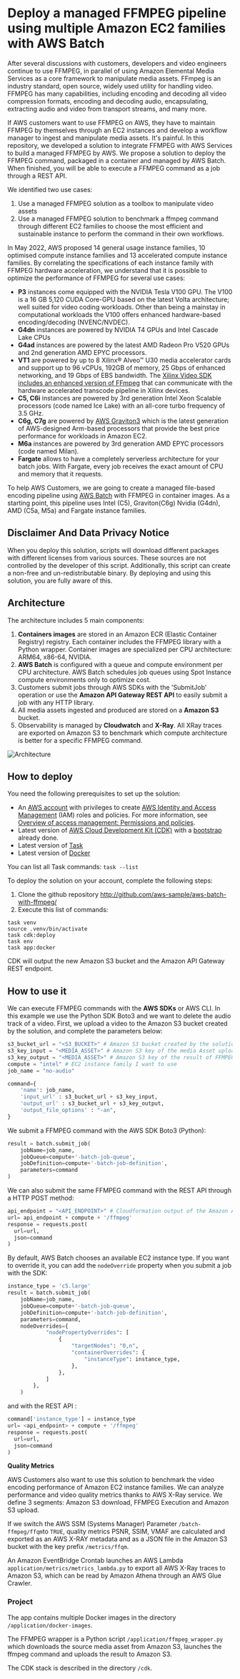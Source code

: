 
# Deploy a managed FFMPEG pipeline using multiple Amazon EC2 families with AWS Batch

After several discussions with customers, developers and video engineers continue to use FFMPEG, in parallel of using Amazon Elemental Media Services as a core framework to manipulate media assets. FFmpeg is an industry standard, open source, widely used utility for handling video. FFMPEG has many capabilities, including encoding and decoding all video compression formats, encoding and decoding audio, encapsulating, extracting audio and video from transport streams, and many more.

If AWS customers want to use FFMPEG on AWS, they have to maintain FFMPEG by themselves through an EC2 instances and develop a workflow manager to ingest and manipulate media assets. It's painful. In this repository, we developed a solution to integrate FFMPEG with AWS Services to build a managed FFMPEG by AWS. We propose a solution to deploy the FFMPEG command, packaged in a container and managed by AWS Batch. When finished, you will be able to execute a FFMPEG command as a job through a REST API.

We identified two use cases:
1. Use a managed FFMPEG solution as a toolbox to manipulate video assets
2. Use a managed FFMPEG solution to benchmark a ffmpeg command through different EC2 families to choose the most efficient and sustainable instance to perform the command in their own workflows.

In May 2022, AWS proposed 14 general usage instance families, 10 optimised compute instance families and 13 accelerated compute instance families. By correlating the specifications of each instance family with FFMPEG hardware acceleration, we understand that it is possible to optimize the performance of FFMPEG for several use cases:
- **P3** instances come equipped with the NVIDIA Tesla V100 GPU. The V100 is a 16 GB 5,120 CUDA Core-GPU based on the latest Volta architecture; well suited for video coding workloads. Other than being a mainstay in computational workloads the V100 offers enhanced hardware-based encoding/decoding (NVENC/NVDEC).
- **G4dn** instances are powered by NVIDIA T4 GPUs and Intel Cascade Lake CPUs
- **G4ad** instances are powered by the latest AMD Radeon Pro V520 GPUs and 2nd generation AMD EPYC processors.
- **VT1** are powered by up to 8 Xilinx® Alveo™ U30 media accelerator cards and support up to 96 vCPUs, 192GB of memory, 25 Gbps of enhanced networking, and 19 Gbps of EBS bandwidth. The [Xilinx Video SDK includes an enhanced version of FFmpeg](https://xilinx.github.io/video-sdk/v1.5/using_ffmpeg.html) that can communicate with the hardware accelerated transcode pipeline in Xilinx devices.
- **C5, C6i** instances are powered by 3rd generation Intel Xeon Scalable processors (code named Ice Lake) with an all-core turbo frequency of 3.5 GHz.
- **C6g, C7g** are powered by [AWS Graviton3](https://aws.amazon.com/ec2/graviton/)  which is the latest generation of AWS-designed Arm-based processors that provide the best price performance for workloads in Amazon EC2. 
- **M6a** instances are powered by 3rd generation AMD EPYC processors (code named Milan).
- **Fargate** allows to have a completely serverless architecture for your batch jobs. With Fargate, every job receives the exact amount of CPU and memory that it requests.

To help AWS Customers, we are going to create a managed file-based encoding pipeline using [AWS Batch](https://aws.amazon.com/batch) with FFMPEG in container images. As a starting point, this pipeline uses Intel (C5), Graviton(C6g) Nvidia (G4dn), AMD (C5a, M5a) and Fargate instance families.

## Disclaimer And Data Privacy Notice
When you deploy this solution, scripts will download different packages with different licenses from various sources. These sources are not controlled by the developer of this script. Additionally, this script can create a non-free and un-redistributable binary. By deploying and using this solution, you are fully aware of this.

## Architecture

The architecture includes 5 main components:

1. **Containers images** are stored in an Amazon ECR (Elastic Container Registry) registry. Each container includes the FFMPEG library with a Python wrapper. Container images are specialized per CPU architecture: ARM64, x86-64, NVIDIA.
1. **AWS Batch** is configured with a queue and compute environment per CPU architecture. AWS Batch schedules job queues using Spot Instance compute environments only to optimize cost.
1. Customers submit jobs through AWS SDKs with the 'SubmitJob' operation or use the **Amazon API Gateway REST API** to easily submit a job with any HTTP library.
1. All media assets ingested and produced are stored on a **Amazon S3** bucket.
1. Observability is managed by **Cloudwatch** and **X-Ray**. All XRay traces are exported on Amazon S3 to benchmark which compute architecture is better for a specific FFMPEG command.

![Architecture](doc/aws-batch-ffmpeg.drawio.png)

## How to deploy

You need the following prerequisites to set up the solution:

- An [AWS account](https://signin.aws.amazon.com/signin?redirect_uri=https%3A%2F%2Fportal.aws.amazon.com%2Fbilling%2Fsignup%2Fresume&client_id=signup)  with privileges to create  [AWS Identity and Access Management](http://aws.amazon.com/iam)  (IAM) roles and policies. For more information, see  [Overview of access management: Permissions and policies](https://docs.aws.amazon.com/IAM/latest/UserGuide/introduction_access-management.html).
- Latest version of [AWS Cloud Development Kit (CDK)](https://docs.aws.amazon.com/cdk/v2/guide/getting_started.html) with a [bootstrap](https://docs.aws.amazon.com/cdk/v2/guide/bootstrapping.html) already done.
- Latest version of [Task](https://taskfile.dev/#/installation)
- Latest version of [Docker](https://docs.docker.com/get-docker/)

You can list all Task commands: `task --list`

To deploy the solution on your account, complete the following steps:

1. Clone the github repository http://github.com/aws-sample/aws-batch-with-ffmpeg/
1. Execute this list of commands:

```
task venv
source .venv/bin/activate
task cdk:deploy
task env
task app:docker
```

CDK will output the new Amazon S3 bucket and the Amazon API Gateway REST endpoint.

## How to use it

We can execute FFMPEG commands with the **AWS SDKs** or AWS CLI. In this example we use the Python SDK Boto3 and we want to delete the audio track of a video. First, we upload a video to the Amazon S3 bucket created by the solution, and complete the parameters below:

```python
s3_bucket_url = "<S3_BUCKET>" # Amazon S3 bucket created by the solution
s3_key_input = "<MEDIA_ASSET>" # Amazon S3 key of the media Asset uploaded on S3 bucket, to compute by FFMPEG command
s3_key_output = "<MEDIA_ASSET>" # Amazon S3 key of the result of FFMPEG Command
compute = "intel" # EC2 instance family I want to use
job_name = "no-audio"

command={
    'name': job_name,
    'input_url' : s3_bucket_url + s3_key_input,
    'output_url' : s3_bucket_url + s3_key_output,
    'output_file_options' : "-an",
}
```

We submit a FFMPEG command with the AWS SDK Boto3 (Python): 

```python
result = batch.submit_job(
    jobName=job_name,
    jobQueue=compute+'-batch-job-queue',
    jobDefinition=compute+'-batch-job-definition',
    parameters=command
)
```

We can also submit the same FFMPEG command with the REST API through a HTTP POST method:

```python
api_endpoint = "<API_ENDPOINT>" # Cloudformation output of the Amazon API Gateway REST API created by the solution
url= api_endpoint + compute + '/ffmpeg' 
response = requests.post(
  url=url,
  json=command
) 
```

By default, AWS Batch chooses an available EC2 instance type. If you want to override it, you can add the `nodeOverride` property when you submit a job with the SDK:

```python
instance_type = 'c5.large'
result = batch.submit_job(
    jobName=job_name,
    jobQueue=compute+'-batch-job-queue',
    jobDefinition=compute+'-batch-job-definition',
    parameters=command,
    nodeOverrides={
            "nodePropertyOverrides": [
                {
                    "targetNodes": "0,n",
                    "containerOverrides": {
                        "instanceType": instance_type,
                    },
                },
            ]
        },
    )
```

and with the REST API :

```python
command['instance_type'] = instance_type
url= <api_endpoint> + compute + '/ffmpeg'
response = requests.post(
  url=url,
  json=command
) 
```

**Quality Metrics**

AWS Customers also want to use this solution to benchmark the video encoding performance of Amazon EC2 instance families. We can analyze performance and video quality metrics thanks to AWS X-Ray service. We define 3 segments: Amazon S3 download, FFMPEG Execution and Amazon S3 upload.

If we switch the AWS SSM (Systems Manager) Parameter `/batch-ffmpeg/ffqm`to `TRUE`, quality metrics PSNR, SSIM, VMAF are calculated and exported as an AWS X-RAY metadata and as a JSON file in the Amazon S3 bucket with the key prefix `/metrics/ffqm`.

An Amazon EventBridge Crontab launches an AWS Lambda `application/metrics/metrics_lambda.py` to export all AWS X-Ray traces to Amazon S3, which can be read by Amazon Athena through an AWS Glue Crawler.


### Project

The app contains multiple Docker images in the directory `/application/docker-images`.

The FFMPEG wrapper is a Python script `/application/ffmpeg_wrapper.py` which downloads the source media asset from Amazon S3, launches the ffmpeg command and uploads the result to Amazon S3.

The CDK stack is described in the directory `/cdk`.
